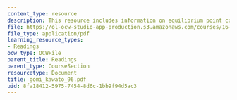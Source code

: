 ```yaml
---
content_type: resource
description: This resource includes information on equilibrium point control hypothesis.
file: https://ol-ocw-studio-app-production.s3.amazonaws.com/courses/16-423j-aerospace-biomedical-and-life-support-engineering-spring-2006/8fa18412597574548d6c1bb9f94d5ac3_gomi_kawato_96.pdf
file_type: application/pdf
learning_resource_types:
- Readings
ocw_type: OCWFile
parent_title: Readings
parent_type: CourseSection
resourcetype: Document
title: gomi_kawato_96.pdf
uid: 8fa18412-5975-7454-8d6c-1bb9f94d5ac3
---
```

